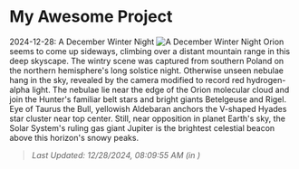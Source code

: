 # My Awesome Project

<!-- APOD Start -->
2024-12-28: A December Winter Night
![A December Winter Night](https://apod.nasa.gov/apod/image/2412/bubak-poland1024.jpg)
Orion seems to come up sideways, climbing over a distant mountain range in this deep skyscape. The wintry scene was captured from southern Poland on the northern hemisphere's long solstice night. Otherwise unseen nebulae hang in the sky, revealed by the camera modified to record red hydrogen-alpha light. The nebulae lie near the edge of the Orion molecular cloud and join the Hunter's familiar belt stars and bright giants Betelgeuse and Rigel. Eye of Taurus the Bull, yellowish Aldebaran anchors the V-shaped Hyades star cluster near top center. Still, near opposition in planet Earth's sky, the Solar System's ruling gas giant Jupiter is the brightest celestial beacon above this horizon's snowy peaks.
> _Last Updated: 12/28/2024, 08:09:55 AM (in )_
<!-- APOD End -->
